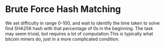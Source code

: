 # Brute Force Hash Matching


We set difficulty in range 0-100, and wait to identify the time taken to solve find SHA256 hash with that percentage of 0s in the beginning.
The task may seem trivial, but requires a lot of computation.This is typically what bitcoin miners do, just in a more complicated condition.

